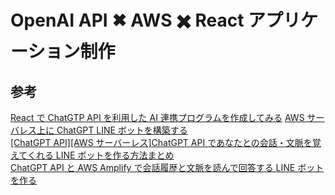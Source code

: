 # OpenAI API ✖︎ AWS ✖️ React アプリケーション制作


## 参考

[React で ChatGTP API を利用した AI 連携プログラムを作成してみる](https://digipress.info/tech/sample-code-with-chatgpt-api-in-react/)
[AWS サーバレス上に ChatGPT LINE ボットを構築する](https://www.docswell.com/s/dyoshikawa/KDEJ8V-chat-gpt-line-bot-aws-serverless#p9)  
[[ChatGPT API][AWS サーバーレス]ChatGPT API であなたとの会話・文脈を覚えてくれる LINE ボットを作る方法まとめ](https://dev.classmethod.jp/articles/chatgpt-api-line-bot-aws-serverless/)  
[ChatGPT API と AWS Amplify で会話履歴と文脈を読んで回答する LINE ボット を作る](https://zenn.dev/zuma_lab/articles/chatgpt-line-chatbot)
